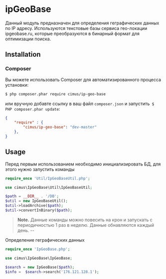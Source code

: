 ipGeoBase
==================
Данный модуль предназначен для определения геграфических данных по IP адресу.
Используются текстовые базы сервиса гео-локации ipgeobase.ru, которые преобразуются в бинарный формат для оптимизации поиска.

Installation
------------

### Composer

Вы можете использовать Composer для автоматизированного процесса установки:

```bash
$ php composer.phar require cimus/ip-geo-base
```

или вручную добавте ссылку в ваш файл `composer.json` и запустить` $ PHP composer.phar update`:

```json
{
    "require" : {
        "cimus/ip-geo-base": "dev-master"
    },
}
```

Usage
-----
Перед первым использованием необходимо инициализировать БД, для этого нужно запустить команды
```php
require_once 'Util/IpGeoBaseUtil.php';

use cimus\IpGeoBase\Util\IpGeoBaseUtil;

$path = __DIR__ . '/DB';
$util = new IpGeoBaseUtil();
$util->loadArchive($path);
$util->convertInBinary($path);
```

> **Note.** Данные команды можно повесить на крон и запускать с периодичностью 1 раз в неделю. Данные обнавляются каждый день.
--

Определение геграфических данных

```php
require_once 'IpGeoBase.php';

use cimus\IpGeoBase\IpGeoBase;

$search = new IpGeoBase($path);
$info =  $search->search('176.121.128.1');
````


